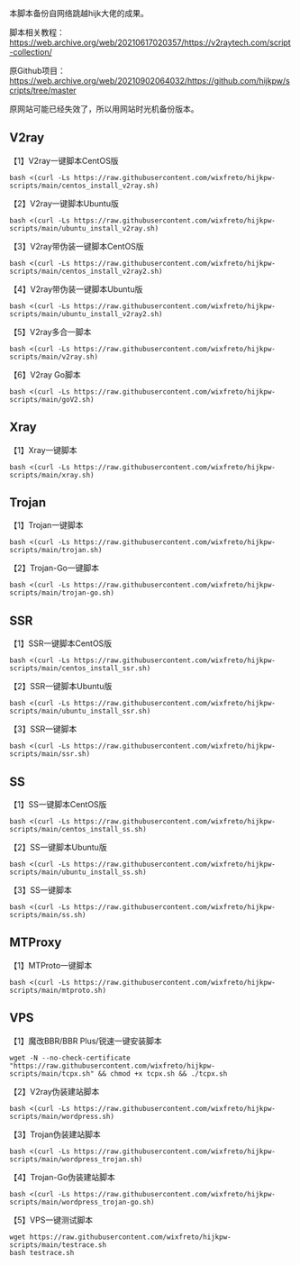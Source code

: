 本脚本备份自网络跳越hijk大佬的成果。

脚本相关教程：https://web.archive.org/web/20210617020357/https://v2raytech.com/script-collection/

原Github项目：https://web.archive.org/web/20210902064032/https://github.com/hijkpw/scripts/tree/master

原网站可能已经失效了，所以用网站时光机备份版本。

## V2ray

【1】V2ray一键脚本CentOS版
```
bash <(curl -Ls https://raw.githubusercontent.com/wixfreto/hijkpw-scripts/main/centos_install_v2ray.sh)
```
【2】V2ray一键脚本Ubuntu版
```
bash <(curl -Ls https://raw.githubusercontent.com/wixfreto/hijkpw-scripts/main/ubuntu_install_v2ray.sh)
```
【3】V2ray带伪装一键脚本CentOS版
```
bash <(curl -Ls https://raw.githubusercontent.com/wixfreto/hijkpw-scripts/main/centos_install_v2ray2.sh)
```
【4】V2ray带伪装一键脚本Ubuntu版
```
bash <(curl -Ls https://raw.githubusercontent.com/wixfreto/hijkpw-scripts/main/ubuntu_install_v2ray2.sh)
```
【5】V2ray多合一脚本
```
bash <(curl -Ls https://raw.githubusercontent.com/wixfreto/hijkpw-scripts/main/v2ray.sh)
```
【6】V2ray Go脚本
```
bash <(curl -Ls https://raw.githubusercontent.com/wixfreto/hijkpw-scripts/main/goV2.sh)
```
## Xray

【1】Xray一键脚本
```
bash <(curl -Ls https://raw.githubusercontent.com/wixfreto/hijkpw-scripts/main/xray.sh)
```
## Trojan

【1】Trojan一键脚本
```
bash <(curl -Ls https://raw.githubusercontent.com/wixfreto/hijkpw-scripts/main/trojan.sh)
```
【2】Trojan-Go一键脚本
```
bash <(curl -Ls https://raw.githubusercontent.com/wixfreto/hijkpw-scripts/main/trojan-go.sh)
```
## SSR

【1】SSR一键脚本CentOS版
```
bash <(curl -Ls https://raw.githubusercontent.com/wixfreto/hijkpw-scripts/main/centos_install_ssr.sh)
```
【2】SSR一键脚本Ubuntu版
```
bash <(curl -Ls https://raw.githubusercontent.com/wixfreto/hijkpw-scripts/main/ubuntu_install_ssr.sh)
```
【3】SSR一键脚本
```
bash <(curl -Ls https://raw.githubusercontent.com/wixfreto/hijkpw-scripts/main/ssr.sh)
```
## SS

【1】SS一键脚本CentOS版
```
bash <(curl -Ls https://raw.githubusercontent.com/wixfreto/hijkpw-scripts/main/centos_install_ss.sh)
```
【2】SS一键脚本Ubuntu版
```
bash <(curl -Ls https://raw.githubusercontent.com/wixfreto/hijkpw-scripts/main/ubuntu_install_ss.sh)
```
【3】SS一键脚本
```
bash <(curl -Ls https://raw.githubusercontent.com/wixfreto/hijkpw-scripts/main/ss.sh)
```
## MTProxy

【1】MTProto一键脚本
```
bash <(curl -Ls https://raw.githubusercontent.com/wixfreto/hijkpw-scripts/main/mtproto.sh)
```
## VPS

【1】魔改BBR/BBR Plus/锐速一键安装脚本
```
wget -N --no-check-certificate "https://raw.githubusercontent.com/wixfreto/hijkpw-scripts/main/tcpx.sh" && chmod +x tcpx.sh && ./tcpx.sh
```
【2】V2ray伪装建站脚本
```
bash <(curl -Ls https://raw.githubusercontent.com/wixfreto/hijkpw-scripts/main/wordpress.sh)
```
【3】Trojan伪装建站脚本
```
bash <(curl -Ls https://raw.githubusercontent.com/wixfreto/hijkpw-scripts/main/wordpress_trojan.sh)
```
【4】Trojan-Go伪装建站脚本
```
bash <(curl -Ls https://raw.githubusercontent.com/wixfreto/hijkpw-scripts/main/wordpress_trojan-go.sh)
```
【5】VPS一键测试脚本
```
wget https://raw.githubusercontent.com/wixfreto/hijkpw-scripts/main/testrace.sh
bash testrace.sh
```
